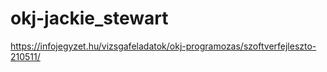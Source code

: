 # okj-jackie_stewart

https://infojegyzet.hu/vizsgafeladatok/okj-programozas/szoftverfejleszto-210511/
